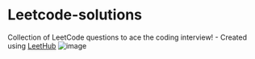 # Leetcode-solutions
Collection of LeetCode questions to ace the coding interview! - Created using [LeetHub](https://github.com/QasimWani/LeetHub)
![image](https://user-images.githubusercontent.com/50108956/232246937-82a7cdb9-5f46-4395-a8e8-614eef163810.png)

